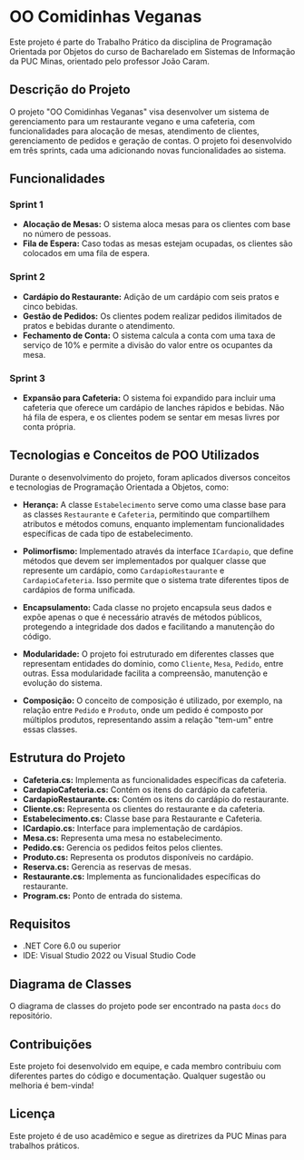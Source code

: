 # OO Comidinhas Veganas

Este projeto é parte do Trabalho Prático da disciplina de Programação Orientada por Objetos do curso de Bacharelado em Sistemas de Informação da PUC Minas, orientado pelo professor João Caram.

## Descrição do Projeto

O projeto "OO Comidinhas Veganas" visa desenvolver um sistema de gerenciamento para um restaurante vegano e uma cafeteria, com funcionalidades para alocação de mesas, atendimento de clientes, gerenciamento de pedidos e geração de contas. O projeto foi desenvolvido em três sprints, cada uma adicionando novas funcionalidades ao sistema.

## Funcionalidades

### Sprint 1
- **Alocação de Mesas:** O sistema aloca mesas para os clientes com base no número de pessoas.
- **Fila de Espera:** Caso todas as mesas estejam ocupadas, os clientes são colocados em uma fila de espera.

### Sprint 2
- **Cardápio do Restaurante:** Adição de um cardápio com seis pratos e cinco bebidas.
- **Gestão de Pedidos:** Os clientes podem realizar pedidos ilimitados de pratos e bebidas durante o atendimento.
- **Fechamento de Conta:** O sistema calcula a conta com uma taxa de serviço de 10% e permite a divisão do valor entre os ocupantes da mesa.

### Sprint 3
- **Expansão para Cafeteria:** O sistema foi expandido para incluir uma cafeteria que oferece um cardápio de lanches rápidos e bebidas. Não há fila de espera, e os clientes podem se sentar em mesas livres por conta própria.

## Tecnologias e Conceitos de POO Utilizados

Durante o desenvolvimento do projeto, foram aplicados diversos conceitos e tecnologias de Programação Orientada a Objetos, como:

- **Herança:** A classe `Estabelecimento` serve como uma classe base para as classes `Restaurante` e `Cafeteria`, permitindo que compartilhem atributos e métodos comuns, enquanto implementam funcionalidades específicas de cada tipo de estabelecimento.

- **Polimorfismo:** Implementado através da interface `ICardapio`, que define métodos que devem ser implementados por qualquer classe que represente um cardápio, como `CardapioRestaurante` e `CardapioCafeteria`. Isso permite que o sistema trate diferentes tipos de cardápios de forma unificada.

- **Encapsulamento:** Cada classe no projeto encapsula seus dados e expõe apenas o que é necessário através de métodos públicos, protegendo a integridade dos dados e facilitando a manutenção do código.

- **Modularidade:** O projeto foi estruturado em diferentes classes que representam entidades do domínio, como `Cliente`, `Mesa`, `Pedido`, entre outras. Essa modularidade facilita a compreensão, manutenção e evolução do sistema.

- **Composição:** O conceito de composição é utilizado, por exemplo, na relação entre `Pedido` e `Produto`, onde um pedido é composto por múltiplos produtos, representando assim a relação "tem-um" entre essas classes.

## Estrutura do Projeto

- **Cafeteria.cs:** Implementa as funcionalidades específicas da cafeteria.
- **CardapioCafeteria.cs:** Contém os itens do cardápio da cafeteria.
- **CardapioRestaurante.cs:** Contém os itens do cardápio do restaurante.
- **Cliente.cs:** Representa os clientes do restaurante e da cafeteria.
- **Estabelecimento.cs:** Classe base para Restaurante e Cafeteria.
- **ICardapio.cs:** Interface para implementação de cardápios.
- **Mesa.cs:** Representa uma mesa no estabelecimento.
- **Pedido.cs:** Gerencia os pedidos feitos pelos clientes.
- **Produto.cs:** Representa os produtos disponíveis no cardápio.
- **Reserva.cs:** Gerencia as reservas de mesas.
- **Restaurante.cs:** Implementa as funcionalidades específicas do restaurante.
- **Program.cs:** Ponto de entrada do sistema.

## Requisitos

- .NET Core 6.0 ou superior
- IDE: Visual Studio 2022 ou Visual Studio Code

## Diagrama de Classes

O diagrama de classes do projeto pode ser encontrado na pasta `docs` do repositório.

## Contribuições

Este projeto foi desenvolvido em equipe, e cada membro contribuiu com diferentes partes do código e documentação. Qualquer sugestão ou melhoria é bem-vinda!

## Licença

Este projeto é de uso acadêmico e segue as diretrizes da PUC Minas para trabalhos práticos.
